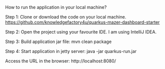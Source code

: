 How to run the application in your local machine?

Step 1: Clone or download the code on your local machine.
https://github.com/knowledgefactory4u/quarkus-mazer-dashboard-starter

Step 2: Open the project using your favourite IDE. I am using IntelliJ IDEA.


Step 3: Build application  jar file: mvn clean package


Step 4: Start application in jetty server: java -jar quarkus-run.jar

Access the URL in  the browser: http://localhost:8080/

